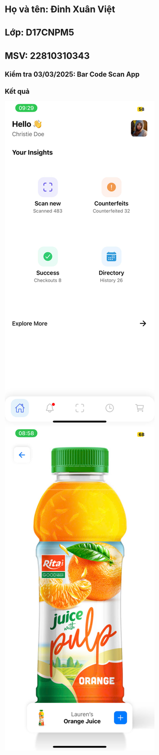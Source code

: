 # Họ và tên: Đinh Xuân Việt
# Lớp: D17CNPM5
# MSV: 22810310343
## Kiểm tra 03/03/2025: Bar Code Scan App
## Kết quả
![Home.jpg](Home.jpg)
![Scan.jpg](Scan.jpg)
